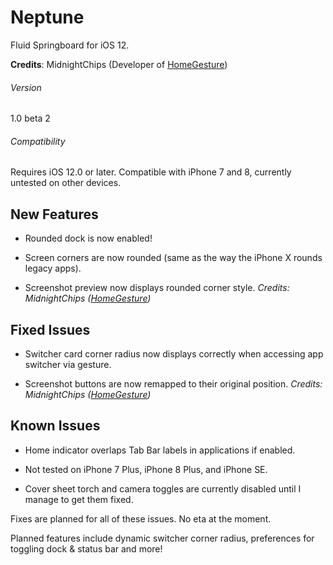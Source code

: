 # Neptune
Fluid Springboard for iOS 12.

**Credits**: MidnightChips (Developer of [HomeGesture](https://github.com/midnightchip/midnightchip.github.io))

###### Version
1.0 beta 2
###### Compatibility
Requires iOS 12.0 or later. Compatible with iPhone 7 and 8, currently untested on other devices.

## New Features

- Rounded dock is now enabled!

- Screen corners are now rounded (same as the way the iPhone X rounds legacy apps).

- Screenshot preview now displays rounded corner style. _Credits: MidnightChips ([HomeGesture](https://github.com/midnightchip/midnightchip.github.io))_

## Fixed Issues

- Switcher card corner radius now displays correctly when accessing app switcher via gesture.

- Screenshot buttons are now remapped to their original position. _Credits: MidnightChips ([HomeGesture](https://github.com/midnightchip/midnightchip.github.io))_

## Known Issues

- Home indicator overlaps Tab Bar labels in applications if enabled.

- Not tested on iPhone 7 Plus, iPhone 8 Plus, and iPhone SE.

- Cover sheet torch and camera toggles are currently disabled until I manage to get them fixed.

Fixes are planned for all of these issues. No eta at the moment.

Planned features include dynamic switcher corner radius, preferences for toggling dock & status bar and more!

